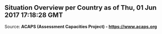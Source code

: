 ## Situation Overview per Country as of Thu, 01 Jun 2017 17:18:28 GMT

Source: **ACAPS (Assessment Capacities Project) - https://www.acaps.org**
